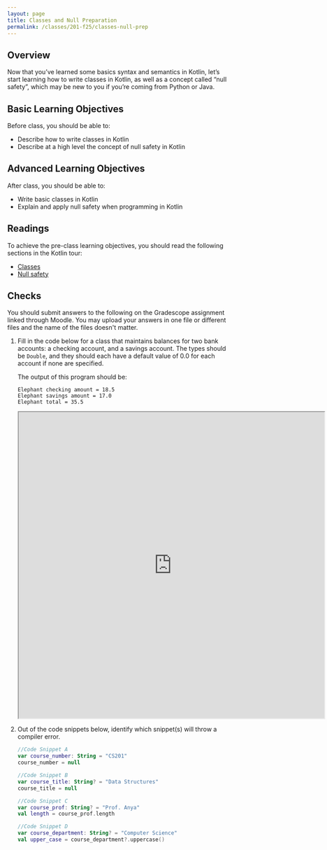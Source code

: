 ```yaml
---
layout: page
title: Classes and Null Preparation
permalink: /classes/201-f25/classes-null-prep
---
```


## Overview
Now that you’ve learned some basics syntax and semantics in Kotlin, let’s start learning how to write classes in Kotlin, as well as a concept called “null safety”, which may be new to you if you’re coming from Python or Java.

## Basic Learning Objectives
Before class, you should be able to:
* Describe how to write classes in Kotlin
* Describe at a high level the concept of null safety in Kotlin

## Advanced Learning Objectives
After class, you should be able to:
* Write basic classes in Kotlin
* Explain and apply null safety when programming in Kotlin

## Readings
To achieve the pre-class learning objectives, you should read the following sections in the Kotlin tour:

* [Classes](https://kotlinlang.org/docs/kotlin-tour-classes.html)
* [Null safety](https://kotlinlang.org/docs/kotlin-tour-null-safety.html)


## Checks
You should submit answers to the following on the Gradescope assignment linked through Moodle. You may upload your answers in one file or different files and the name of the files doesn't matter.
1. Fill in the code below for a class that maintains balances for two bank accounts: a checking account, and a savings account. The types should be `Double`, and they should each have a default value of 0.0 for each account if none are specified.

    The output of this program should be:
    ```
    Elephant checking amount = 18.5
    Elephant savings amount = 17.0
    Elephant total = 35.5
    ```
    <iframe src="https://pl.kotl.in/4ffgXyuEj" width="700" height="700"></iframe>

2. Out of the code snippets below, identify which snippet(s) will throw a compiler error.

    ```kotlin
    //Code Snippet A
    var course_number: String = "CS201"
    course_number = null

    //Code Snippet B
    var course_title: String? = "Data Structures"
    course_title = null

    //Code Snippet C
    var course_prof: String? = "Prof. Anya"
    val length = course_prof.length

    //Code Snippet D
    var course_department: String? = "Computer Science"
    val upper_case = course_department?.uppercase()
    ```

